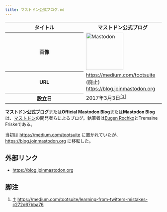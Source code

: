 ```yaml
---
title: マストドン公式ブログ.md
---
```

<div>

<table>
<colgroup>
<col style="width: 50%" />
<col style="width: 50%" />
</colgroup>
<tbody>
<tr class="header">
<th>タイトル</th>
<th>マストドン公式ブログ</th>
</tr>

<tr class="odd">
<th>画像</th>
<td><a href="/%E3%83%95%E3%82%A1%E3%82%A4%E3%83%AB:Mastodon_logo.png" title="Mastodon"><img src="/images/thumb/0/00/Mastodon_logo.png/120px-Mastodon_logo.png" srcset="/images/thumb/0/00/Mastodon_logo.png/180px-Mastodon_logo.png 1.5x, /images/0/00/Mastodon_logo.png 2x" width="120" height="120" alt="Mastodon" /></a></td>
</tr>
<tr class="even">
<th scope="row">URL</th>
<td><a href="https://medium.com/tootsuite" rel="nofollow">https://medium.com/tootsuite</a> (廃止)<br />
<a href="https://blog.joinmastodon.org" rel="nofollow">https://blog.joinmastodon.org</a></td>
</tr>
<tr class="odd">
<th scope="row">設立日</th>
<td>2017年3月3日<sup><a href="#cite_note-1">[1]</a></sup></td>
</tr>
</tbody>
</table>

  
**マストドン公式ブログ**または**Official Mastodon Blog**または**Mastodon Blog**は、[マストドン](/Mastodon "Mastodon")の開発者らによるブログ。執筆者は[Eugen Rochko](/Eugen_Rochko "Eugen Rochko")とTremaine Friskeである。

当初は <a href="https://medium.com/tootsuite" rel="nofollow">https://medium.com/tootsuite</a> に置かれていたが、<a href="https://blog.joinmastodon.org" rel="nofollow">https://blog.joinmastodon.org</a> に移転した。

## 外部リンク

-   <a href="https://blog.joinmastodon.org" rel="nofollow">https://blog.joinmastodon.org</a>

## 脚注

<div>

1.  [↑](#cite_ref-1) <a href="https://medium.com/tootsuite/learning-from-twitters-mistakes-c272d67bba76" rel="nofollow">https://medium.com/tootsuite/learning-from-twitters-mistakes-c272d67bba76</a>

</div>

</div>

